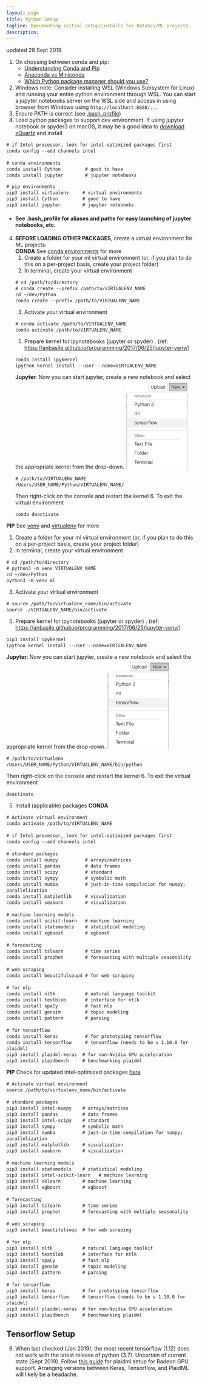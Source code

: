 ```yaml
---
layout: page
title: Python Setup
tagline: Documenting initial setup/installs for DataSci/ML projects
description:
---
```

updated 28 Sept 2019

1. On choosing between conda and pip:
      * [Understanding Conda and Pip](https://www.anaconda.com/understanding-conda-and-pip/)
      * [Anaconda vs Miniconda](https://docs.conda.io/projects/conda/en/latest/user-guide/install/download.html#anaconda-or-miniconda)
      * [Which Python package manager should you use?](https://towardsdatascience.com/which-python-package-manager-should-you-use-d0fd0789a250)
2. Windows note: Consider installing WSL (Windows Subsystem for Linux) and running your entire python environment through WSL. You can start a jupyter notebooks server on the WSL side and access in using browser from Windows using `http://localhost:8888/...` 
2. Ensure PATH is correct (see [.bash_profile](https://github.com/ahgraber/ml_setup/edit/master/bash_profile.md))  
3. Load python packages to support dev environment.  If using jupyter notebook or spyder3 on macOS, it may be a good idea to [download xQuartz](https://www.xquartz.org/) and install
```
# if Intel processor, look for intel-optimized packages first
conda config --add channels intel

# conda environments
conda install Cython         # good to have
conda install jupyter        # jupyter notebooks
```

```
# pip environments
pip3 install virtualenv     # virtual environments
pip3 install Cython         # good to have
pip3 install jupyter        # jupyter notebooks
```
   * #### See .bash_profile for aliases and paths for easy launching of jupyter notebooks, etc.

4. **BEFORE LOADING OTHER PACKAGES**, create a virtual environment for ML projects:  
**CONDA**
See [conda environments](https://docs.conda.io/projects/conda/en/latest/user-guide/tasks/manage-environments.html) for more
   1. Create a folder for your ml virtual environment (or, if you plan to do this on a per-project basis, create your project folder)
   2. In terminal, create your virtual environment
   ```
   # cd /path/to/directory
   # conda create --prefix /path/to/VIRTUALENV_NAME
   cd ~/dev/Python
   conda create --prefix /path/to/VIRTUALENV_NAME
   ```
   3. Activate your virtual environment
   ```
   # conda activate /path/to/VIRTUALENV_NAME
   conda activate /path/to/VIRTUALENV_NAME
   ```
   5. Prepare kernel for ipynotebooks (jupyter or spyder) . 
   (ref: https://anbasile.github.io/programming/2017/06/25/jupyter-venv/)
   ```
   conda install ipykernel
   ipython kernel install --user --name=VIRTUALENV_NAME
   ```
   **Jupyter**: Now you can start jupyter, create a new notebook and select the appropriate kernel from the drop-down.
   ![jupyter-dropdown](/assets/jupyter-dropdown.png)  
   ```
   # /path/to/VIRTUALENV_NAME
   /Users/USER_NAME/Python/VIRTUALENV_NAME/
   ```
   Then right-click on the console and restart the kernel
   6. To exit the virtual environment
   ```
   conda deactivate
   ```

**PIP**
See [venv](https://docs.python.org/3/library/venv.html) and [virtualenv](https://docs.python-guide.org/dev/virtualenvs/) for more
   1. Create a folder for your ml virtual environment (or, if you plan to do this on a per-project basis, create your project folder)
   2. In terminal, create your virtual environment
   ```
   # cd /path/to/directory
   # python3 -m venv VIRTUALENV_NAME
   cd ~/dev/Python
   python3 -m venv ml
   ```
   3. Activate your virtual environment
   ```
   # source /path/to/virtualenv_name/bin/activate
   source ./VIRTUALENV_NAME/bin/activate
   ```
   5. Prepare kernel for ipynotebooks (jupyter or spyder) . 
   (ref: https://anbasile.github.io/programming/2017/06/25/jupyter-venv/)
   ```
   pip3 install ipykernel
   ipython kernel install --user --name=VIRTUALENV_NAME
   ```
   **Jupyter**: Now you can start jupyter, create a new notebook and select the appropriate kernel from the drop-down.
   ![jupyter-dropdown](/assets/jupyter-dropdown.png)  
   ```
   # /path/to/virtualenv
   /Users/USER_NAME/Python/VIRTUALENV_NAME/bin/python
   ```
   Then right-click on the console and restart the kernel
   6. To exit the virtual environment
   ```
   deactivate
   ```

5. Install (applicable) packages 
**CONDA**
```
# Activate virtual environment
conda activate /path/to/VIRTUALENV_NAME

# if Intel processor, look for intel-optimized packages first
conda config --add channels intel

# standard packages
conda install numpy          # arrays/matrices
conda install pandas         # data frames
conda install scipy          # standard
conda install sympy          # symbolic math
conda install numba          # just-in-time compilation for numpy; parallelization
conda install matplotlib     # visualization
conda install seaborn        # visualization

# machine learning models
conda install scikit-learn   # machine learning
conda install statsmodels    # statistical modeling
conda install xgboost        # xgboost

# forecasting
conda install tslearn        # time series
conda install prophet        # forecasting with multiple seasonality

# web scraping
conda install beautifulsoup4 # for web scraping

# for nlp
conda install nltk           # natural language toolkit
conda install textblob       # interface for ntlk
conda install spaCy          # fast nlp
conda install gensim         # topic modeling
conda install pattern        # parsing

# for tensorflow
conda install keras          # for prototyping tensorflow
conda install tensorflow     # tensorflow (needs to be v 1.10.0 for plaidml)
pip3 install plaidml-keras  # for non-Nvidia GPU acceleration
pip3 install plaidbench     # benchmarking plaidml
```  

**PIP**
Check for updated intel-optimized packages [here](https://software.intel.com/en-us/articles/installing-the-intel-distribution-for-python-and-intel-performance-libraries-with-pip-and)  

```
# Activate virtual environment
source /path/to/virtualenv_name/bin/activate

# standard packages
pip3 install intel-numpy    # arrays/matrices
pip3 install pandas         # data frames
pip3 install intel-scipy    # standard
pip3 install sympy          # symbolic math
pip3 install numba          # just-in-time compilation for numpy; parallelization
pip3 install matplotlib     # visualization
pip3 install seaborn        # visualization

# machine learning models
pip3 install statsmodels    # statistical modeling
pip3 install intel-scikit-learn   # machine learning
pip3 install sklearn        # machine learning
pip3 install xgboost        # xgboost

# forecasting
pip3 install tslearn        # time series
pip3 install prophet        # forecasting with multiple seasonality

# web scraping
pip3 install beautifulsoup  # for web scraping

# for nlp
pip3 install nltk           # natural language toolkit
pip3 install textblob       # interface for ntlk
pip3 install spaCy          # fast nlp
pip3 install gensim         # topic modeling
pip3 install pattern        # parsing

# for tensorflow
pip3 install keras          # for prototyping tensorflow
pip3 install tensorflow     # tensorflow (needs to be v 1.10.0 for plaidml)
pip3 install plaidml-keras  # for non-Nvidia GPU acceleration
pip3 install plaidbench     # benchmarking plaidml
```

## Tensorflow Setup
6. When last checked (Jan 2019), the most recent tensorflow (1.12) does not work with the latest release of python (3.7).  Uncertain of current state (Sept 2019). 
Follow [this guide](https://github.com/plaidml/plaidml) for plaidml setup for Radeon GPU support.  Arranging versions between Keras, Tensorflow, and PlaidML will likely be a headache.


